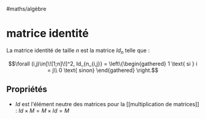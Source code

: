 #maths/algèbre 
# matrice identité
La matrice identité de taille $n$ est la matrice $Id_n$ telle que :

$$\forall (i,j)\in[\![1;n]\!]^2, 
Id_{n_{i,j}} = 
\left\{\begin{gathered}
1 \text{ si } i = j\\
0 \text{ sinon}
\end{gathered}
\right.$$

## Propriétés
- $Id$ est l'élément neutre des matrices pour la [[multiplication de matrices]] : $Id\times M = M\times Id = M$
